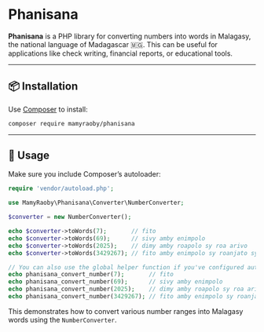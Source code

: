 # Phanisana

**Phanisana** is a PHP library for converting numbers into words in Malagasy, the national language of Madagascar 🇲🇬. This can be useful for applications like check writing, financial reports, or educational tools.

---

## 📦 Installation

Use [Composer](https://getcomposer.org/) to install:

```bash
composer require mamyraoby/phanisana
```

---

## 🚀 Usage

Make sure you include Composer’s autoloader:

```php
require 'vendor/autoload.php';

use MamyRaoby\Phanisana\Converter\NumberConverter;

$converter = new NumberConverter();

echo $converter->toWords(7);       // fito
echo $converter->toWords(69);      // sivy amby enimpolo
echo $converter->toWords(2025);    // dimy amby roapolo sy roa arivo
echo $converter->toWords(3429267); // fito amby enimpolo sy roanjato sy sivy arivo sy roa alina sy efatra hetsy sy telo tapitrisa

// You can also use the global helper function if you've configured autoloading in Composer:
echo phanisana_convert_number(7);       // fito
echo phanisana_convert_number(69);      // sivy amby enimpolo
echo phanisana_convert_number(2025);    // dimy amby roapolo sy roa arivo
echo phanisana_convert_number(3429267); // fito amby enimpolo sy roanjato sy sivy arivo sy roa alina sy efatra hetsy sy telo tapitrisa
``` 

This demonstrates how to convert various number ranges into Malagasy words using the `NumberConverter`.
